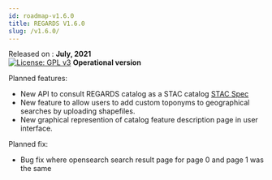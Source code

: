 ```yaml
---
id: roadmap-v1.6.0
title: REGARDS V1.6.0
slug: /v1.6.0/
---
```


Released on : **July, 2021**  
[![License: GPL v3](https://img.shields.io/badge/License-GPLv3-blue.svg)](https://www.gnu.org/licenses/gpl-3.0)
**Operational version**

Planned features:

- New API to consult REGARDS catalog as a STAC catalog [STAC Spec](https://stacspec.org/)
- New feature to allow users to add custom toponyms to geographical searches by uploading shapefiles.
- New graphical represention of catalog feature description page in user interface.

Planned fix:
- Bug fix where opensearch search result page for page 0 and page 1 was the same